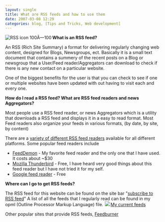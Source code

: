```yaml
---
layout: single
title: What are RSS feeds and how to use them
date: 2007-03-08 12:29
categories: blog, [Tips and Tricks, Web development]
---
```

<a href="/public/uploads/2007/03/100px-feed-iconsvg.png" title="RSS icon 100Ã—100"><img src="/public/uploads/2007/03/100px-feed-iconsvg.png" alt="RSS icon 100Ã—100" align="left" /></a><strong>What is an RSS feed? </strong>

An RSS (Rich Site Summary) a format for delivering regularly changing web content, designed for Blogs, Newsgroups, ect.
Basically it is a small text document that contains a summery of the recent posts on a Blog or newsgroup that a User/Feed reader/Aggregators can download to check if there is any new contact on a particular website.

One of the biggest benefits for the user is that you can check to see if one or multiple websites have been updated with out having to visit each and every one.

<strong>How do I read a RSS feed? What are RSS feed readers and news Aggregators? </strong>

Most people use a RSS feed reader, or news Aggregators which is a utility that downloads a RSS feed and displays it in a easy to read format. Most Feed readers also organize your feeds in various formats, (by date, by site, by content)

There are a <a href="http://www.google.ca/search?q=feed+reader">variety of different RSS feed readers</a> available for all different platforms.
Some popular feed readers include
<ul>
	<li><a href="http://www.newsgator.com/NGOLProduct.aspx?ProdID=FeedDemon">FeedDemon</a> - My favorite feed reader and the only one that I have used. It costs about ~$30</li>
	<li><a href="http://www.google.com/reader/">Mozilla Thunderbird</a> - Free, I have heard very good things about this feed reader but I have not tried it for my self.</li>
	<li><a href="http://www.google.com/reader/">Google feed reader</a> - Free</li>
</ul>
<strong>Where can I go to get RSS feeds? </strong>

The RSS feed for this website can be found on the site bar "<a href="http://feeds.feedburner.com/Abluestar">subscribe to RSS feed</a>"
A list of all the feeds that I regularly read can be found in my opml (Outline Processor Markup Language) file.
<a href="/public/uploads/2007/03/03-08-2007.opml"><img src="http://www.abluestar.com/images/opml-icon-16x16.png" style="border-style: none; border-width: 0px; margin: 0px 2px; padding: 0px" />My current feeds</a>

Other popular sites that provide RSS feeds, <a href="http://www.feedburner.com/">Feedburner</a>
